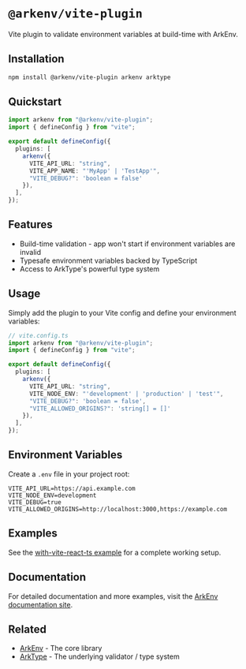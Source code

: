 # `@arkenv/vite-plugin`

Vite plugin to validate environment variables at build-time with ArkEnv.

## Installation

```sh
npm install @arkenv/vite-plugin arkenv arktype
```

## Quickstart

```typescript title="vite.config.ts"
import arkenv from "@arkenv/vite-plugin";
import { defineConfig } from "vite";

export default defineConfig({
  plugins: [
    arkenv({
      VITE_API_URL: "string",
      VITE_APP_NAME: "'MyApp' | 'TestApp'",
      "VITE_DEBUG?": 'boolean = false'
    }),
  ],
});
```

## Features

- Build-time validation - app won't start if environment variables are invalid
- Typesafe environment variables backed by TypeScript
- Access to ArkType's powerful type system

## Usage

Simply add the plugin to your Vite config and define your environment variables:

```typescript
// vite.config.ts
import arkenv from "@arkenv/vite-plugin";
import { defineConfig } from "vite";

export default defineConfig({
  plugins: [
    arkenv({
      VITE_API_URL: "string",
      VITE_NODE_ENV: "'development' | 'production' | 'test'",
      "VITE_DEBUG?": 'boolean = false',
      "VITE_ALLOWED_ORIGINS?": 'string[] = []'
    }),
  ],
});
```

## Environment Variables

Create a `.env` file in your project root:

```dotenv title=".env"
VITE_API_URL=https://api.example.com
VITE_NODE_ENV=development
VITE_DEBUG=true
VITE_ALLOWED_ORIGINS=http://localhost:3000,https://example.com
```

## Examples

See the [with-vite-react-ts example](https://github.com/yamcodes/arkenv/tree/main/examples/with-vite-react-ts) for a complete working setup.

## Documentation

For detailed documentation and more examples, visit the [ArkEnv documentation site](https://arkenv.js.org/docs).

## Related

- [ArkEnv](https://arkenv.js.org) - The core library
- [ArkType](https://arktype.io/) - The underlying validator / type system
